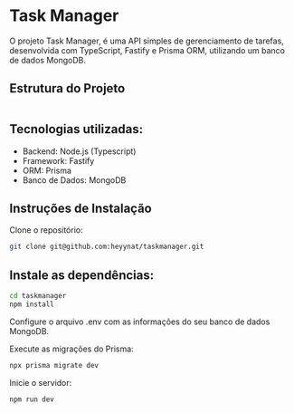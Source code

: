 # Task Manager

O projeto Task Manager, é uma API simples de gerenciamento de tarefas, desenvolvida com TypeScript, Fastify e Prisma ORM, utilizando um banco de dados MongoDB.

## Estrutura do Projeto

~~~txt
~~~

## Tecnologias utilizadas:

- Backend: Node.js (Typescript)
- Framework: Fastify
- ORM: Prisma
- Banco de Dados: MongoDB

## Instruções de Instalação

Clone o repositório:

~~~bash
git clone git@github.com:heyynat/taskmanager.git
~~~

## Instale as dependências:

~~~bash
cd taskmanager
npm install
~~~

Configure o arquivo .env com as informações do seu banco de dados MongoDB.

Execute as migrações do Prisma:

~~~bash
npx prisma migrate dev
~~~

Inicie o servidor:

~~~bash
npm run dev
~~~